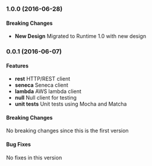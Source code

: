 <a name="1.0.0"></a>
### 1.0.0 (2016-06-28)

#### Breaking Changes
* **New Design** Migrated to Runtime 1.0 with new design

<a name="0.0.1"></a>
### 0.0.1 (2016-06-07)

#### Features
* **rest** HTTP/REST client
* **seneca** Seneca client
* **lambda** AWS lambda client
* **null** Null client for testing
* **unit tests** Unit tests using Mocha and Matcha

#### Breaking Changes
No breaking changes since this is the first version

#### Bug Fixes
No fixes in this version

